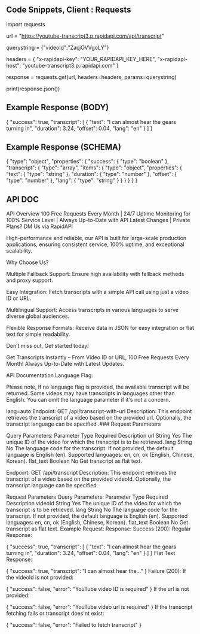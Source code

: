 Code Snippets, Client : Requests
-----------------------------------
import requests

url = "https://youtube-transcript3.p.rapidapi.com/api/transcript"

querystring = {"videoId":"ZacjOVVgoLY"}

headers = {
	"x-rapidapi-key": "YOUR_RAPIDAPI_KEY_HERE",
	"x-rapidapi-host": "youtube-transcript3.p.rapidapi.com"
}

response = requests.get(url, headers=headers, params=querystring)

print(response.json())


Example Response (BODY)
-----------------------------
{
  "success": true,
  "transcript": [
    {
      "text": "I can almost hear the gears turning in",
      "duration": 3.24,
      "offset": 0.04,
      "lang": "en"
    }
  ]
}

Example Response (SCHEMA)
------------------------------
{
  "type": "object",
  "properties": {
    "success": {
      "type": "boolean"
    },
    "transcript": {
      "type": "array",
      "items": {
        "type": "object",
        "properties": {
          "text": {
            "type": "string"
          },
          "duration": {
            "type": "number"
          },
          "offset": {
            "type": "number"
          },
          "lang": {
            "type": "string"
          }
        }
      }
    }
  }
}

API DOC
------------
API Overview
100 Free Requests Every Month | 24/7 Uptime Monitoring for 100% Service Level | Always Up-to-Date with API Latest Changes | Private Plans? DM Us via RapidAPI

High-performance and reliable, our API is built for large-scale production applications, ensuring consistent service, 100% uptime, and exceptional scalability.

Why Choose Us?

Multiple Fallback Support: Ensure high availability with fallback methods and proxy support.

Easy Integration: Fetch transcripts with a simple API call using just a video ID or URL.

Multilingual Support: Access transcripts in various languages to serve diverse global audiences.

Flexible Response Formats: Receive data in JSON for easy integration or flat text for simple readability.

Don’t miss out, Get started today!

Get Transcripts Instantly – From Video ID or URL, 100 Free Requests Every Month! Always Up-to-Date with Latest Updates.

API Documentation
Language Flag:

Please note, If no language flag is provided, the available transcript will be returned. Some videos may have transcripts in languages other than English. You can omit the language parameter if it's not a concern.

lang=auto
Endpoint: GET /api/transcript-with-url
Description: This endpoint retrieves the transcript of a video based on the provided url. Optionally, the transcript language can be specified .### Request Parameters

Query Parameters:
Parameter	Type	Required	Description
url	String	Yes	The unique ID of the video for which the transcript is to be retrieved.
lang	String	No	The language code for the transcript. If not provided, the default language is English (en).
Supported languages: en, cn, ok (English, Chinese, Korean).
flat_text	Boolean	No	Get transcript as flat text.


Endpoint: GET /api/transcript
Description: This endpoint retrieves the transcript of a video based on the provided videoId. Optionally, the transcript language can be specified.

Request Parameters
Query Parameters:
Parameter	Type	Required	Description
videoId	String	Yes	The unique ID of the video for which the transcript is to be retrieved.
lang	String	No	The language code for the transcript. If not provided, the default language is English (en).
Supported languages: en, cn, ok (English, Chinese, Korean).
flat_text	Boolean	No	Get transcript as flat text.
Example Request:
Response:
Success (200):
Regular Response:

{
    "success": true,
    "transcript": [
        {
            "text": "I can almost hear the gears turning in",
            "duration": 3.24,
            "offset": 0.04,
            "lang": "en"
        }
    ]
}
Flat Text Response:

{
"success": true,
"transcript": "I can almost hear the..."
}
Failure (200):
If the videoId is not provided:

{
    "success": false,
    "error": "YouTube video ID is required"
}
If the url is not provided:

{
    "success": false,
    "error": "YouTube video url is required"
}
If the transcript fetching fails or transcript does'nt exist:

{
    "success": false,
    "error": "Failed to fetch transcript"
}
